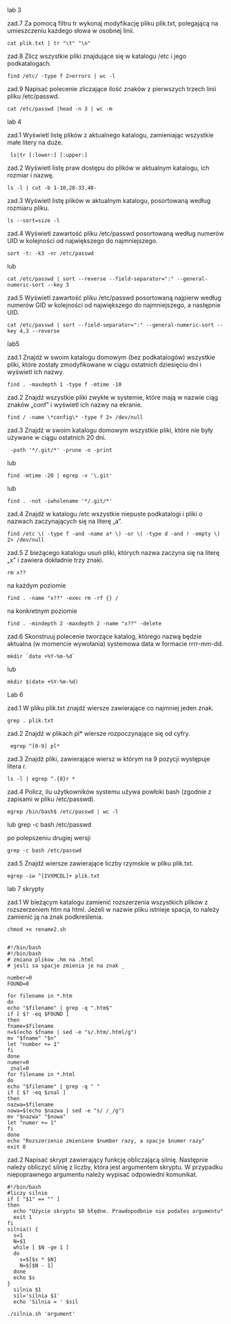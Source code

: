   lab 3
  
zad.7 Za pomocą filtru tr wykonaj modyfikację pliku plik.txt, polegającą na umieszczeniu każdego słowa w osobnej linii.

    cat plik.txt | tr "\t" "\n"

zad.8 Zlicz wszystkie pliki znajdujące się w katalogu /etc i jego podkatalogach.

    find /etc/ -type f 2>errors | wc -l
    
zad.9 Napisać polecenie zliczające ilość znaków z pierwszych trzech linii pliku /etc/passwd.

    cat /etc/passwd |head -n 3 | wc -m

 
 lab 4
  
zad.1 Wyświetl listę plików z aktualnego katalogu, zamieniając wszystkie małe litery na duże.

     ls|tr [:lower:] [:upper:]
     
zad.2 Wyświetl listę praw dostępu do plików w aktualnym katalogu, ich rozmiar i nazwę.

    ls -l | cut -b 1-10,28-33,48-
    
zad.3 Wyświetl listę plików w aktualnym katalogu, posortowaną według rozmiaru pliku.
    
    ls --sort=size -l
    
zad.4 Wyświetl zawartość pliku /etc/passwd posortowaną według numerów UID w kolejności od największego do najmniejszego.

    sort -t: -k3 -nr /etc/passwd

lub
   
    cat /etc/passwd | sort --reverse --field-separator=":" --general-numeric-sort --key 3

zad.5 Wyświetl zawartość pliku /etc/passwd posortowaną najpierw według numerów GID w kolejności od największego do najmniejszego, a następnie UID.

    cat /etc/passwd | sort --field-separator=":" --general-numeric-sort --key 4,3 --reverse

 
 
 lab5
  
zad.1 Znajdź w swoim katalogu domowym (bez podkatalogów) wszystkie pliki, które zostały zmodyfikowane w ciągu ostatnich dziesięciu dni i wyświetl ich nazwy.

    find . -maxdepth 1 -type f -mtime -10
    
zad.2 Znajdź wszystkie pliki zwykłe w systemie, które mają w nazwie ciąg znaków „conf” i wyświetl ich nazwy na ekranie.

    find / -name \*config\* -type f 2> /dev/null
    
zad.3 Znajdź w swoim katalogu domowym wszystkie pliki, które nie były używane w ciągu ostatnich 20 dni.

     -path '*/.git/*' -prune -o -print 

lub

    find -mtime -20 | egrep -v '\.git'

lub

    find . -not -iwholename '*/.git/*'


zad.4 Znajdź w katalogu /etc wszystkie niepuste podkatalogi i pliki o nazwach zaczynających się na literę „a”.

    find /etc \( -type f -and -name a* \) -or \( -type d -and ! -empty \) 2> /dev/null

zad.5 Z bieżącego katalogu usuń pliki, których nazwa zaczyna się na literę „x” i zawiera dokładnie trzy znaki.

    rm x??
    
na każdym poziomie
    
    find . -name "x??" -exec rm -rf {} / 
    
na konkretnym poziomie    

    find . -mindepth 2 -maxdepth 2 -name "x??" -delete
    
zad.6 Skonstruuj polecenie tworzące katalog, którego nazwą będzie aktualna (w momencie wywołania) systemowa data w formacie rrrr-mm-dd.
   
    mkdir `date +%Y-%m-%d`
  
lub

    mkdir $(date +%Y-%m-%d)
    
    
Lab 6

zad.1 W pliku plik.txt znajdź wiersze zawierające co najmniej jeden znak.

    grep . plik.txt
    
zad.2 Znajdź w plikach pl* wiersze rozpoczynające się od cyfry.

     egrep ^[0-9] pl*
     
zad.3 Znajdź pliki, zawierające wiersz w którym na 9 pozycji występuje litera r.

    ls -l | egrep ^.{8}r *

zad.4 Policz, ilu użytkowników systemu używa powłoki bash (zgodnie z zapisami w pliku /etc/passwd).

    egrep /bin/bash$ /etc/passwd | wc -l
    
lub
    grep -c bash /etc/passwd
    
po polepszeniu drugiej wersji

    grep -c bash /etc/passwd

zad.5 Znajdź wiersze zawierające liczby rzymskie w pliku plik.txt.

    egrep -iw ^[IVXMCDL]+ plik.txt
    
    
lab 7 skrypty

zad.1 W bieżącym katalogu zamienić rozszerzenia wszystkich plików z rozszerzeniem htm na html. Jeżeli w nazwie pliku istnieje spacja, to należy zamienić ją na znak podkreślenia.

    chmod +x rename2.sh 
    
    
    #!/bin/bash
    #!/bin/bash
    # zmiana plikow .hm na .html
    # jesli sa spacje zmienia je na znak _

    number=0
    FOUND=0

    for filename in *.htm
    do
    echo "$filename" | grep -q ".htm$"
    if [ $? -eq $FOUND ]
    then
    fname=$filename
    n=$(echo $fname | sed -e "s/.htm/.html/g")
    mv "$fname" "$n"
    let "number += 1"
    fi
    done
    numer=0
     znal=0
    for filename in *.html
    do
    echo "$filename" | grep -q " "
    if [ $? -eq $znal ]
    then
    nazwa=$filename
    nowa=$(echo $nazwa | sed -e "s/ /_/g")
    mv "$nazwa" "$nowa"
    let "numer += 1"
    fi
    done
    echo "Rozszerzenie zmienione $number razy, a spacje $numer razy"
    exit 0
    
zad.2 Napisać skrypt zawierający funkcję obliczającą silnię. Następnie należy obliczyć silnię z liczby, która jest argumentem skryptu. W przypadku niepoprawnego argumentu należy wypisać odpowiedni komunikat.

    #!/bin/bash
    #liczy silnie
    if [ "$1" == "" ]
    then
      echo "Użycie skryptu $0 błędne. Prawdopodbnie nie podałes argumentu"
      exit 1
    fi
    silnia() {
      s=1
      N=$1
      while [ $N -ge 1 ]
      do
        s=$[$s * $N]
        N=$[$N - 1]
      done
      echo $s
    }
      silnia $1
      sil='silnia $1'
      echo 'Silnia = ' $sil

    ./silnia.sh 'argument'